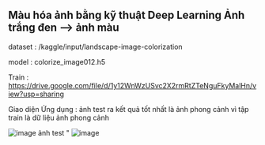 Màu hóa ảnh bằng kỹ thuật Deep Learning
Ảnh trắng đen --> ảnh màu 
-----------------
dataset : /kaggle/input/landscape-image-colorization

model : colorize_image012.h5

Train : https://drive.google.com/file/d/1y12WnWzUSvc2X2rmRtZTeNguFkyMalHn/view?usp=sharing

Giao diện Ứng dụng : ảnh test ra kết quả tốt nhất là ảnh phong cảnh vì tập train là dữ liệu ảnh phong cảnh

![image](https://github.com/user-attachments/assets/a1352834-2920-4c9f-a0d5-cb15dcca302b)
ảnh test "
![image](https://github.com/user-attachments/assets/e77df2d4-a522-48da-8417-a989b607fc36)

